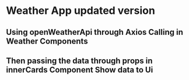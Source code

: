 # Weather App updated version


## Using openWeatherApi through Axios  Calling in Weather Components
## Then passing the data through props in innerCards Component Show data to Ui